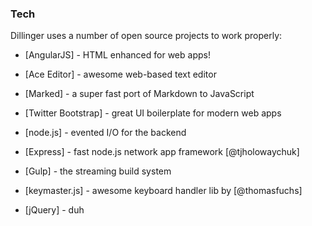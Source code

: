 ### Tech

Dillinger uses a number of open source projects to work properly:


* [AngularJS] - HTML enhanced for web apps!

* [Ace Editor] - awesome web-based text editor

* [Marked] - a super fast port of Markdown to JavaScript

* [Twitter Bootstrap] - great UI boilerplate for modern web apps

* [node.js] - evented I/O for the backend

* [Express] - fast node.js network app framework [@tjholowaychuk]

* [Gulp] - the streaming build system

* [keymaster.js] - awesome keyboard handler lib by [@thomasfuchs]

* [jQuery] - duh
